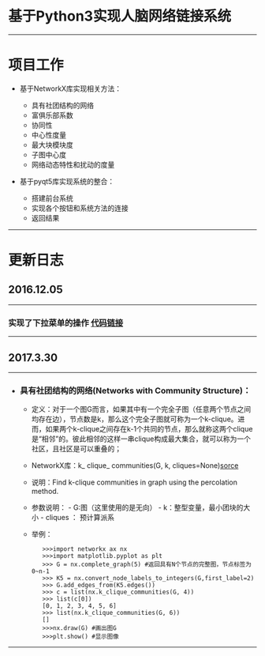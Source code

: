 # 基于Python3实现人脑网络链接系统

* * *

# 项目工作

- 基于NetworkX库实现相关方法：
   - 具有社团结构的网络
   - 富俱乐部系数
   - 协同性
   - 中心性度量
   - 最大块模块度
   - 子图中心度
   - 网络动态特性和扰动的度量
  
- 基于pyqt5库实现系统的整合：
	- 搭建前台系统	
	- 实现各个按钮和系统方法的连接
	- 返回结果
* * *

# 更新日志
## 2016.12.05
***
### 实现了下拉菜单的操作 [代码链接](https://github.com/kelisiya/Python-brains/blob/master/python%20brain/pyqt_test1.py)
***
## 2017.3.30
***
- ### 具有社团结构的网络(Networks with Community Structure)：
   - 定义：对于一个图G而言，如果其中有一个完全子图（任意两个节点之间均存在边），节点数是k，那么这个完全子图就可称为一个k-clique。进而，如果两个k-clique之间存在k-1个共同的节点，那么就称这两个clique是“相邻”的。彼此相邻的这样一串clique构成最大集合，就可以称为一个社区，且社区是可以重叠的；
   - NetworkX库：k_ clique_ communities(G, k, cliques=None)[sorce](https://networkx.github.io/documentation/networkx-1.10/_modules/networkx/algorithms/community/kclique.html#k_clique_communities)
   - 说明：Find k-clique communities in graph using the percolation method.
   - 参数说明：
		   - G:图（这里使用的是无向）
		   - k：整型变量，最小团块的大小
		   - cliques ： 预计算派系 
   - 举例：
			
			>>>import networkx ax nx
			>>>import matplotlib.pyplot as plt
			>>> G = nx.complete_graph(5) #返回具有N个节点的完整图，节点标签为0~n-1
			>>> K5 = nx.convert_node_labels_to_integers(G,first_label=2)
			>>> G.add_edges_from(K5.edges())
			>>> c = list(nx.k_clique_communities(G, 4))
			>>> list(c[0])
			[0, 1, 2, 3, 4, 5, 6]
			>>> list(nx.k_clique_communities(G, 6))
			[]
			>>>nx.draw(G) #画出图G
			>>>plt.show() #显示图像
***

